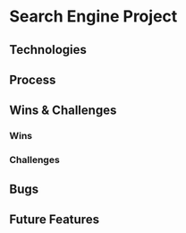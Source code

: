 # Search Engine Project




## Technologies

## Process

## Wins & Challenges

### Wins

### Challenges

## Bugs

## Future Features
